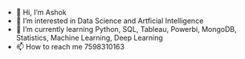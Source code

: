 - 👋 Hi, I’m Ashok
- 👀 I’m interested in Data Science and Artficial Intelligence
- 🌱 I’m currently learning Python, SQL, Tableau, Powerbi, MongoDB, Statistics, Machine Learning, Deep Learning
- 📫 How to reach me 7598310163

<!---
ashokak10/ashokak10 is a ✨ special ✨ repository because its `README.md` (this file) appears on your GitHub profile.
You can click the Preview link to take a look at your changes.
--->
